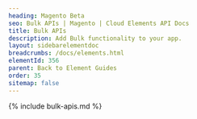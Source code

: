 ```yaml
---
heading: Magento Beta
seo: Bulk APIs | Magento | Cloud Elements API Docs
title: Bulk APIs
description: Add Bulk functionality to your app.
layout: sidebarelementdoc
breadcrumbs: /docs/elements.html
elementId: 356
parent: Back to Element Guides
order: 35
sitemap: false
---
```


{% include bulk-apis.md %}

